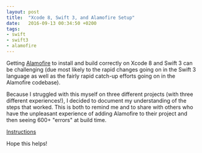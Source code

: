 ```yaml
---
layout: post
title:  "Xcode 8, Swift 3, and Alamofire Setup"
date:   2016-09-13 00:34:50 +0200
tags:
- swift
- swift3
- alamofire
---
```

Getting [Alamofire](https://github.com/Alamofire/Alamofire) to install and build correctly on Xcode 8 and Swift 3 can be challenging (due most likely to the rapid changes going on in the Swift 3 language as well as the fairly rapid catch-up efforts going on in the Alamofire codebase).

Because I struggled with this myself on three different projects (with three different experiences!), I decided to document my understanding of the steps that worked.  This is both to remind me and to share with others who have the unpleasant experience of adding Alamofire to their project and then seeing 600+ "errors" at build time.

[Instructions](https://gist.github.com/michaelteter/442894d8ccdc9ada3cd2f2513dbf1849)

Hope this helps!
